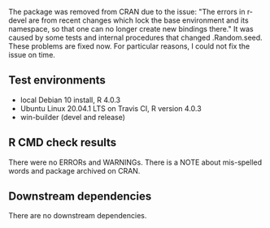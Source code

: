 The package was removed from CRAN due to the issue: "The errors in r-devel are 
from recent changes which lock the base environment and its namespace, so that 
one can no longer create new bindings there." It was caused by some tests and 
internal procedures that changed .Random.seed. These problems are fixed now. 
For particular reasons, I could not fix the issue on time.

## Test environments
* local Debian 10 install, R 4.0.3
* Ubuntu Linux 20.04.1 LTS on Travis CI, R version 4.0.3
* win-builder (devel and release)

## R CMD check results
There were no ERRORs and WARNINGs.
There is a NOTE about mis-spelled words and package archived on CRAN.

## Downstream dependencies
There are no downstream dependencies.
